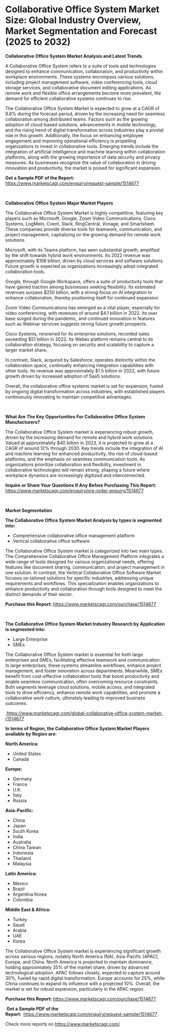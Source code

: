 <p><h1>Collaborative Office System Market Size: Global Industry Overview, Market Segmentation and Forecast (2025 to 2032)</h1></p><p><strong>Collaborative Office System Market Analysis and Latest Trends</strong></p>
<p><p>A Collaborative Office System refers to a suite of tools and technologies designed to enhance communication, collaboration, and productivity within workplace environments. These systems encompass various solutions, including project management software, video conferencing tools, cloud storage services, and collaborative document editing applications. As remote work and flexible office arrangements become more prevalent, the demand for efficient collaborative systems continues to rise.</p><p>The Collaborative Office System Market is expected to grow at a CAGR of 9.8% during the forecast period, driven by the increasing need for seamless collaboration among distributed teams. Factors such as the growing adoption of cloud-based solutions, advancements in mobile technology, and the rising trend of digital transformation across industries play a pivotal role in this growth. Additionally, the focus on enhancing employee engagement and improving operational efficiency is propelling organizations to invest in collaborative tools. Emerging trends include the integration of artificial intelligence and machine learning within collaboration platforms, along with the growing importance of data security and privacy measures. As businesses recognize the value of collaboration in driving innovation and productivity, the market is poised for significant expansion.</p></p>
<p><strong>Get a Sample PDF of the Report:&nbsp;</strong> <a href="https://www.marketscagr.com/enquiry/request-sample/1514677?utm_campaign=1999&utm_medium=2&utm_source=Github&utm_content=ia&utm_term=17012025&utm_id=collaborative-office-system">https://www.marketscagr.com/enquiry/request-sample/1514677</a></p>
<p>&nbsp;</p>
<p><strong>Collaborative Office System Major Market Players</strong></p>
<p><p>The Collaborative Office System Market is highly competitive, featuring key players such as Microsoft, Google, Zoom Video Communications, Cisco Systems, LogMeIn, Cvent, Slack, RingCentral, Vonage, and Smartsheet. These companies provide diverse tools for teamwork, communication, and project management, capitalizing on the growing demand for remote work solutions.</p><p>Microsoft, with its Teams platform, has seen substantial growth, amplified by the shift towards hybrid work environments. Its 2022 revenue was approximately $198 billion, driven by cloud services and software solutions. Future growth is expected as organizations increasingly adopt integrated collaboration tools.</p><p>Google, through Google Workspace, offers a suite of productivity tools that have gained traction among businesses seeking flexibility. Its estimated revenues surpass $250 billion, with a strong focus on AI integration to enhance collaboration, thereby positioning itself for continued expansion.</p><p>Zoom Video Communications has emerged as a vital player, especially for video conferencing, with revenues of around $4.1 billion in 2022. Its user base surged during the pandemic, and continued innovation in features such as Webinar services suggests strong future growth prospects.</p><p>Cisco Systems, renowned for its enterprise solutions, recorded sales exceeding $51 billion in 2022. Its Webex platform remains central to its collaboration strategy, focusing on security and scalability to capture a larger market share.</p><p>In contrast, Slack, acquired by Salesforce, operates distinctly within the collaboration space, continually enhancing integration capabilities with other tools. Its revenue was approximately $1.5 billion in 2022, with future growth driven by increased adoption of SaaS solutions.</p><p>Overall, the collaborative office systems market is set for expansion, fueled by ongoing digital transformation across industries, with established players continuously innovating to maintain competitive advantages.</p></p>
<p>&nbsp;</p>
<p><strong>What Are The Key Opportunities For Collaborative Office System Manufacturers?</strong></p>
<p><p>The Collaborative Office System market is experiencing robust growth, driven by the increasing demand for remote and hybrid work solutions. Valued at approximately $40 billion in 2023, it is projected to grow at a CAGR of around 12% through 2030. Key trends include the integration of AI and machine learning for enhanced productivity, the rise of cloud-based platforms, and the emphasis on seamless communication tools. As organizations prioritize collaboration and flexibility, investment in collaborative technologies will remain strong, shaping a future where workplace dynamics are increasingly digitized and interconnected.</p></p>
<p><strong>Inquire or Share Your Questions If Any Before Purchasing This Report:</strong> <a href="https://www.marketscagr.com/enquiry/pre-order-enquiry/1514677?utm_campaign=1999&utm_medium=2&utm_source=Github&utm_content=ia&utm_term=17012025&utm_id=collaborative-office-system">https://www.marketscagr.com/enquiry/pre-order-enquiry/1514677</a></p>
<p>&nbsp;</p>
<p><strong>Market Segmentation</strong></p>
<p><strong>The Collaborative Office System Market Analysis by types is segmented into:</strong></p>
<p><ul><li>Comprehensive collaborative office management platform</li><li>Vertical collaborative office software</li></ul></p>
<p><p>The Collaborative Office System market is categorized into two main types. The Comprehensive Collaborative Office Management Platform integrates a wide range of tools designed for various organizational needs, offering features like document sharing, communication, and project management in one solution. In contrast, the Vertical Collaborative Office Software Market focuses on tailored solutions for specific industries, addressing unique requirements and workflows. This specialization enables organizations to enhance productivity and collaboration through tools designed to meet the distinct demands of their sector.</p></p>
<p><strong>Purchase this Report:&nbsp;</strong><a href="https://www.marketscagr.com/purchase/1514677?utm_campaign=1999&utm_medium=2&utm_source=Github&utm_content=ia&utm_term=17012025&utm_id=collaborative-office-system">https://www.marketscagr.com/purchase/1514677</a></p>
<p>&nbsp;</p>
<p><strong>The Collaborative Office System Market Industry Research by Application is segmented into:</strong></p>
<p><ul><li>Large Enterprise</li><li>SMEs</li></ul></p>
<p><p>The Collaborative Office System market is essential for both large enterprises and SMEs, facilitating effective teamwork and communication. In large enterprises, these systems streamline workflows, enhance project management, and foster innovation across departments. Meanwhile, SMEs benefit from cost-effective collaboration tools that boost productivity and enable seamless communication, often overcoming resource constraints. Both segments leverage cloud solutions, mobile access, and integrated tools to drive efficiency, enhance remote work capabilities, and promote a collaborative work culture, ultimately leading to improved business outcomes.</p></p>
<p><a href="https://www.marketscagr.com/global-collaborative-office-system-market-r1514677?utm_campaign=1999&utm_medium=2&utm_source=Github&utm_content=ia&utm_term=17012025&utm_id=collaborative-office-system">&nbsp;https://www.marketscagr.com/global-collaborative-office-system-market-r1514677</a></p>
<p><strong>In terms of Region, the Collaborative Office System Market Players available by Region are:</strong></p>
<p>
    <p> <strong> North America: </strong>
        <ul>
            <li>United States</li>
            <li>Canada</li>
        </ul>
        </p> 
    <p> <strong> Europe: </strong>
        <ul>
            <li>Germany</li>
            <li>France</li>
            <li>U.K.</li>
            <li>Italy</li>
            <li>Russia</li>
        </ul>
        </p> 
    <p> <strong> Asia-Pacific: </strong>
        <ul>
            <li>China</li>
            <li>Japan</li>
            <li>South Korea</li>
            <li>India</li>
            <li>Australia</li>
            <li>China Taiwan</li>
            <li>Indonesia</li>
            <li>Thailand</li>
            <li>Malaysia</li>
        </ul>
        </p> 
    <p> <strong> Latin America: </strong>
        <ul>
            <li>Mexico</li>
            <li>Brazil</li>
            <li>Argentina Korea</li>
            <li>Colombia</li>
        </ul>
        </p> 
    <p> <strong> Middle East & Africa: </strong>
        <ul>
            <li>Turkey</li>
            <li>Saudi</li>
            <li>Arabia</li>
            <li>UAE</li>
            <li>Korea</li>
        </ul>
    </p>
    </p>
<p><p>The Collaborative Office System market is experiencing significant growth across various regions, notably North America (NA), Asia-Pacific (APAC), Europe, and China. North America is projected to maintain dominance, holding approximately 35% of the market share, driven by advanced technological adoption. APAC follows closely, expected to capture around 30%, fueled by rapid digital transformation. Europe accounts for 25%, while China continues to expand its influence with a projected 10%. Overall, the market is set for robust expansion, particularly in the APAC region.</p></p>
<p><strong>Purchase this Report: </strong><a href="https://www.marketscagr.com/purchase/1514677?utm_campaign=1999&utm_medium=2&utm_source=Github&utm_content=ia&utm_term=17012025&utm_id=collaborative-office-system">https://www.marketscagr.com/purchase/1514677</a></p>
<p>&nbsp;<strong>Get a Sample PDF of the Report:&nbsp;&nbsp;</strong><a href="https://www.marketscagr.com/enquiry/request-sample/1514677?utm_campaign=1999&utm_medium=2&utm_source=Github&utm_content=ia&utm_term=17012025&utm_id=collaborative-office-system">https://www.marketscagr.com/enquiry/request-sample/1514677</a></p>
<p><strong></strong></p>
<p>Check more reports on <a href="https://www.marketscagr.com/?utm_campaign=1999&utm_medium=2&utm_source=Github&utm_content=ia&utm_term=17012025&utm_id=collaborative-office-system">https://www.marketscagr.com/</a></p>